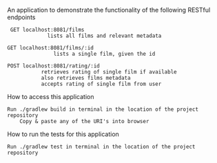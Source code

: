<p>An application to demonstrate the functionality of the following RESTful endpoints</p>
      <pre><code> GET localhost:8081/films
             lists all films and relevant metadata</code></pre>	
       <pre><code>GET localhost:8081/films/:id
               lists a single film, given the id</code></pre>	
       <pre><code>POST localhost:8081/rating/:id
	       retrieves rating of single film if available
	       also retrieves films metadata 
	       accepts rating of single film from user</code></pre> 
<p>How to access this application </p>
    <pre><code>Run ./gradlew build in terminal in the location of the project repository
    Copy & paste any of the URI's into browser</code></pre>
<p>How to run the tests for this application </p>
    <pre><code>Run ./gradlew test in terminal in the location of the project repository</code></pre> 
